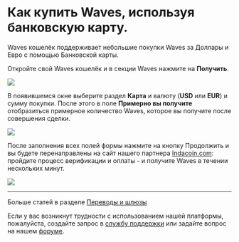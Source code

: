 # **Как купить Waves, используя банковскую карту**.

Waves кошелёк поддерживает небольшие покупки Waves за Доллары и Евро с помощью Банковской карты.

Откройте свой Waves кошелёк и в секции Waves нажмите на **Получить**.

![](/_assets/buying_waves_using_card_01.png)

В появившемся окне выберите раздел **Карта** и валюту (**USD** или **EUR**) и сумму покупки.
После этого в поле **Примерно вы получите** отобразиться примерное количество Waves, которое вы получите после совершения сделки.

![](/_assets/buying_waves_using_card_02.png)

После заполнения всех полей формы нажмите на кнопку Продолжить и вы будете перенаправлены на сайт нашего партнера [Indacoin.com](https://indacoin.com/): пройдите процесс верификации и оплаты - и получите Waves в течении нескольких минут.

![](/_assets/buying_waves_using_card_03.png)

___

Больше статей в разделе [Переводы и шлюзы](/waves-client/wallet-management.md)

Если у вас возникнут трудности с использованием нашей платформы, пожалуйста, создайте запрос в [службу поддержки](https://support.wavesplatform.com/) или задайте вопрос на нашем [форуме](https://forum.wavesplatform.com/).
